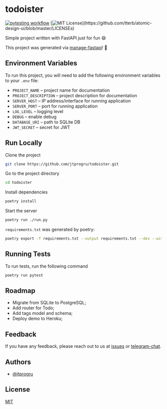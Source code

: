 # todoister

[![pytesting workflow](https://github.com/jtprogru/todoister/actions/workflows/main.yml/badge.svg)](https://github.com/jtprogru/todoister/actions/workflows/main.yml) [![MIT License](https://img.shields.io/apm/l/atomic-design-ui.svg?)](https://github.com/tterb/atomic-design-ui/blob/master/LICENSEs)

Simple project written with FastAPI just for fun :smile:

This project was generated via [manage-fastapi](https://github.com/ycd/manage-fastapi/)! :tada:

## Environment Variables

To run this project, you will need to add the following environment variables to your `.env` file:

- `PROJECT_NAME` – project name for documentation
- `PROJECT_DESCRIPTION` – project description for documentation
- `SERVER_HOST` – IP address/interface for running application
- `SERVER_PORT` – port for running application
- `LOG_LEVEL` – logging level
- `DEBUG` – enable debug
- `DATABASE_URI` – path to SQLite DB
- `JWT_SECRET` – secret for JWT

## Run Locally

Clone the project

```bash
git clone https://github.com/jtprogru/todoister.git
```

Go to the project directory

```bash
cd todoister
```

Install dependencies

```bash
poetry install
```

Start the server

```bash
poetry run ./run.py
```

`requirements.txt` was generated by poetry:

```bash
poetry export -f requirements.txt --output requirements.txt --dev --without-hashes
```

## Running Tests

To run tests, run the following command

```bash
poetry run pytest
```

## Roadmap

- Migrate from SQLite to PostgreSQL;
- Add router for Todo;
- Add tags model and schema;
- Deploy demo to Heroku;

## Feedback

If you have any feedback, please reach out to us at [issues](https://github.com/jtprogru/todoister/issues) or [telegram-chat](https://t.me/jtprogru_chat).

## Authors

- [@jtprogru](https://www.github.com/jtprogru)

## License

[MIT](LICENSE)

